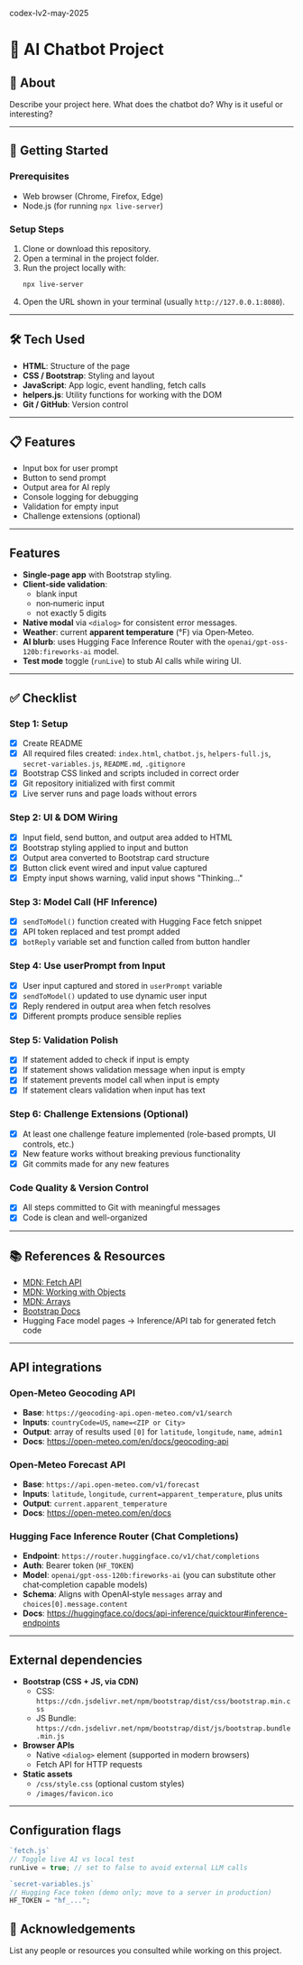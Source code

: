 
codex-lv2-may-2025

# 🧪 AI Chatbot Project

## 📖 About  
Describe your project here. What does the chatbot do? Why is it useful or interesting?  

---

## 🚀 Getting Started  

### Prerequisites  
- Web browser (Chrome, Firefox, Edge)  
- Node.js (for running `npx live-server`)  

### Setup Steps  
1. Clone or download this repository.  
2. Open a terminal in the project folder.  
3. Run the project locally with:  
   ```bash
   npx live-server
   ```  
4. Open the URL shown in your terminal (usually `http://127.0.0.1:8080`).  

---

## 🛠️ Tech Used  
- **HTML**: Structure of the page  
- **CSS / Bootstrap**: Styling and layout  
- **JavaScript**: App logic, event handling, fetch calls  
- **helpers.js**: Utility functions for working with the DOM  
- **Git / GitHub**: Version control  

---

## 📋 Features  
- Input box for user prompt  
- Button to send prompt  
- Output area for AI reply  
- Console logging for debugging  
- Validation for empty input  
- Challenge extensions (optional)  

---

## Features

- **Single‑page app** with Bootstrap styling.
- **Client‑side validation**:
  - blank input
  - non‑numeric input
  - not exactly 5 digits
- **Native modal** via `<dialog>` for consistent error messages.
- **Weather**: current **apparent temperature** (°F) via Open‑Meteo.
- **AI blurb**: uses Hugging Face Inference Router with the `openai/gpt-oss-120b:fireworks-ai` model.
- **Test mode** toggle (`runLive`) to stub AI calls while wiring UI.

---

## ✅ Checklist  

### Step 1: Setup  
- [x] Create README  
- [x] All required files created: `index.html`, `chatbot.js`, `helpers-full.js`, `secret-variables.js`, `README.md`, `.gitignore`  
- [x] Bootstrap CSS linked and scripts included in correct order  
- [x] Git repository initialized with first commit  
- [x] Live server runs and page loads without errors  

### Step 2: UI & DOM Wiring  
- [x] Input field, send button, and output area added to HTML  
- [x] Bootstrap styling applied to input and button  
- [x] Output area converted to Bootstrap card structure  
- [x] Button click event wired and input value captured  
- [x] Empty input shows warning, valid input shows "Thinking…"  

### Step 3: Model Call (HF Inference)  
- [x] `sendToModel()` function created with Hugging Face fetch snippet  
- [x] API token replaced and test prompt added  
- [x] `botReply` variable set and function called from button handler  

### Step 4: Use userPrompt from Input  
- [x] User input captured and stored in `userPrompt` variable  
- [x] `sendToModel()` updated to use dynamic user input  
- [x] Reply rendered in output area when fetch resolves  
- [x] Different prompts produce sensible replies  

### Step 5: Validation Polish  
- [x] If statement added to check if input is empty  
- [x] If statement shows validation message when input is empty  
- [x] If statement prevents model call when input is empty  
- [x] If statement clears validation when input has text  

### Step 6: Challenge Extensions (Optional)  
- [x] At least one challenge feature implemented (role-based prompts, UI controls, etc.)  
- [x] New feature works without breaking previous functionality  
- [x] Git commits made for any new features  

### Code Quality & Version Control  
- [x] All steps committed to Git with meaningful messages  
- [x] Code is clean and well-organized  

---

## 📚 References & Resources  
- [MDN: Fetch API](https://developer.mozilla.org/en-US/docs/Web/API/Fetch_API)  
- [MDN: Working with Objects](https://developer.mozilla.org/en-US/docs/Learn/JavaScript/Objects/Basics)  
- [MDN: Arrays](https://developer.mozilla.org/en-US/docs/Learn/JavaScript/First_steps/Arrays)  
- [Bootstrap Docs](https://getbootstrap.com/docs/5.3/getting-started/introduction/)  
- Hugging Face model pages → Inference/API tab for generated fetch code  

---
## API integrations

### Open‑Meteo Geocoding API
- **Base**: `https://geocoding-api.open-meteo.com/v1/search`
- **Inputs**: `countryCode=US`, `name=<ZIP or City>`
- **Output**: array of results used `[0]` for `latitude`, `longitude`, `name`, `admin1`
- **Docs**: https://open-meteo.com/en/docs/geocoding-api

### Open‑Meteo Forecast API
- **Base**: `https://api.open-meteo.com/v1/forecast`
- **Inputs**: `latitude`, `longitude`, `current=apparent_temperature`, plus units
- **Output**: `current.apparent_temperature`
- **Docs**: https://open-meteo.com/en/docs

### Hugging Face Inference Router (Chat Completions)
- **Endpoint**: `https://router.huggingface.co/v1/chat/completions`
- **Auth**: Bearer token (`HF_TOKEN`)
- **Model**: `openai/gpt-oss-120b:fireworks-ai` (you can substitute other chat‑completion capable models)
- **Schema**: Aligns with OpenAI‑style `messages` array and `choices[0].message.content`
- **Docs**: https://huggingface.co/docs/api-inference/quicktour#inference-endpoints

---

## External dependencies

- **Bootstrap (CSS + JS, via CDN)**
  - CSS: `https://cdn.jsdelivr.net/npm/bootstrap/dist/css/bootstrap.min.css`
  - JS Bundle: `https://cdn.jsdelivr.net/npm/bootstrap/dist/js/bootstrap.bundle.min.js`
- **Browser APIs**
  - Native `<dialog>` element (supported in modern browsers)
  - Fetch API for HTTP requests
- **Static assets**
  - `/css/style.css` (optional custom styles)
  - `/images/favicon.ico`

---

## Configuration flags


```js
`fetch.js`
// Toggle live AI vs local test
runLive = true; // set to false to avoid external LLM calls

`secret-variables.js`
// Hugging Face token (demo only; move to a server in production)
HF_TOKEN = "hf_...";
```




## 🙌 Acknowledgements  
List any people or resources you consulted while working on this project.  

